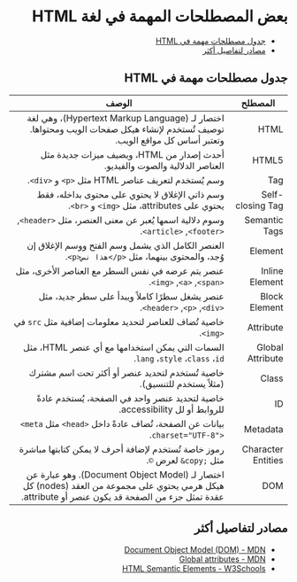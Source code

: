 <div dir="rtl" style="text-align: right;">

<h1>بعض المصطلحات المهمة في لغة HTML</h1>

- [جدول مصطلحات مهمة في HTML](#جدول-مصطلحات-مهمة-في-html)
- [مصادر لتفاصيل أكثر](#مصادر-لتفاصيل-أكثر)

## جدول مصطلحات مهمة في HTML

| المصطلح            | الوصف                                                                                       |
|--------------------|---------------------------------------------------------------------------------------------|
| HTML               | اختصار لـ (Hypertext Markup Language)، وهي لغة توصيف تُستخدم لإنشاء هيكل صفحات الويب ومحتواها. وتعتبر أساس كل مواقع الويب.                                               |
| HTML5              | أحدث إصدار من HTML، ويضيف ميزات جديدة مثل العناصر الدلالية والصوت والفيديو.                 |
| Tag                | وسم يُستخدم لتعريف عناصر HTML مثل <code dir="ltr">&lt;p&gt;</code> و <code dir="ltr">&lt;div&gt;</code>.                                           |
| Self-closing Tag   | وسم ذاتي الإغلاق لا يحتوي على محتوى بداخله، فقط يحتوي على attributes، مثل <code dir="ltr">&lt;img&gt;</code> و <code dir="ltr">&lt;br&gt;</code>.                                |
| Semantic Tags      | وسوم دلالية اسمها يُعبر عن معنى العنصر، مثل <code dir="ltr">&lt;header&gt;</code>, <code dir="ltr">&lt;footer&gt;</code>, <code dir="ltr">&lt;article&gt;</code>.                       |
| Element            | العنصر الكامل الذي يشمل وسم الفتح ووسم الإغلاق إن وُجد، والمحتوى بينهما، مثل <code dir="ltr">&lt;p&gt;هذا نص&lt;/p&gt;</code>.       |
| Inline Element     | عنصر يتم عرضه في نفس السطر مع العناصر الأخرى، مثل <code dir="ltr">&lt;span&gt;</code>, <code dir="ltr">&lt;a&gt;</code>, <code dir="ltr">&lt;img&gt;</code>.               |
| Block Element      | عنصر يشغل سطرًا كاملاً ويبدأ على سطر جديد، مثل <code dir="ltr">&lt;div&gt;</code>, <code dir="ltr">&lt;p&gt;</code>, <code dir="ltr">&lt;header&gt;</code>.                |
| Attribute          | خاصية تُضاف للعناصر لتحديد معلومات إضافية مثل <code dir="ltr">src</code> في <code dir="ltr">&lt;img&gt;</code>.                             |
| Global Attribute   | السمات التي يمكن استخدامها مع أي عنصر HTML، مثل <code dir="ltr">id</code>، <code dir="ltr">class</code>، <code dir="ltr">style</code>، <code dir="ltr">lang</code>.                    |
| Class              | خاصية تُستخدم لتحديد عنصر أو أكثر تحت اسم مشترك (مثلاً يستخدم للتنسيق).               |
| ID                 | خاصية لتحديد عنصر واحد في الصفحة، يُستخدم عادةً للروابط أو لل accessibility.        |
| Metadata           | بيانات عن الصفحة، تُضاف عادةً داخل <code dir="ltr">&lt;head&gt;</code> مثل <code dir="ltr">&lt;meta charset="UTF-8"&gt;</code>.                 |
| Character Entities | رموز خاصة تُستخدم لإضافة أحرف لا يمكن كتابتها مباشرة مثل <code dir="ltr">&amp;copy;</code> لعرض <code dir="ltr">&copy;</code>.                |
| DOM               | اختصار لـ (Document Object Model). وهو عبارة عن هيكل هرمي يحتوي على مجموعة من العقد (nodes) كل عقدة تمثل جزء من الصفحة قد يكون عنصر أو attribute.         |

## مصادر لتفاصيل أكثر

- [Document Object Model (DOM) - MDN](https://developer.mozilla.org/en-US/docs/Web/API/Document_Object_Model)
- [Global attributes - MDN](https://developer.mozilla.org/en-US/docs/Web/HTML/Global_attributes)
- [HTML Semantic Elements - W3Schools](https://www.w3schools.com/html/html5_semantic_elements.asp)

</div>